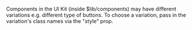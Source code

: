 Components in the UI Kit (inside $lib/components) may have different variations e.g. different type of buttons. To choose a variation, pass in the variation's class names via the "style" prop.
